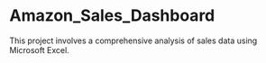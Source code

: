 # Amazon_Sales_Dashboard
This project involves a comprehensive analysis of sales data using Microsoft Excel.
